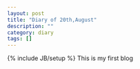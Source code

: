 ```yaml
---
layout: post
title: "Diary of 20th,August"
description: ""
category: diary
tags: []
---
```

{% include JB/setup %}
This is my first blog
